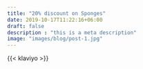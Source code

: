 ```yaml
---
title: "20% discount on Sponges"
date: 2019-10-17T11:22:16+06:00
draft: false
description : "this is a meta description"
image: "images/blog/post-1.jpg"
---
```



{{< klaviyo >}}